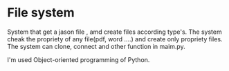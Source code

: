 # File system

System that get a jason file , amd create files according type's.
The system cheak the propriety of  any file(pdf, word ....) and create only propriety files.
The system can clone, connect and other function in maim.py.

I'm used Object-oriented programming of Python.
